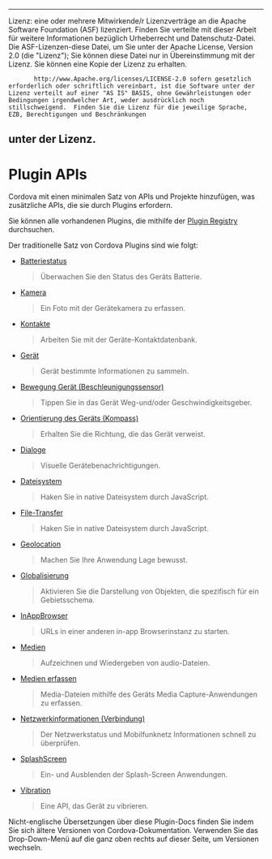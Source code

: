 ---

Lizenz: eine oder mehrere Mitwirkende/r Lizenzverträge an die Apache Software Foundation (ASF) lizenziert. Finden Sie verteilte mit dieser Arbeit für weitere Informationen bezüglich Urheberrecht und Datenschutz-Datei. Die ASF-Lizenzen-diese Datei, um Sie unter der Apache License, Version 2.0 (die "Lizenz"); Sie können diese Datei nur in Übereinstimmung mit der Lizenz. Sie können eine Kopie der Lizenz zu erhalten.

           http://www.Apache.org/licenses/LICENSE-2.0 sofern gesetzlich erforderlich oder schriftlich vereinbart, ist die Software unter der Lizenz verteilt auf einer "AS IS" BASIS, ohne Gewährleistungen oder Bedingungen irgendwelcher Art, weder ausdrücklich noch stillschweigend.  Finden Sie die Lizenz für die jeweilige Sprache, EZB, Berechtigungen und Beschränkungen
    

## unter der Lizenz.

# Plugin APIs

Cordova mit einen minimalen Satz von APIs und Projekte hinzufügen, was zusätzliche APIs, die sie durch Plugins erfordern.

Sie können alle vorhandenen Plugins, die mithilfe der [Plugin Registry][1] durchsuchen.

 [1]: http://plugins.cordova.io/

Der traditionelle Satz von Cordova Plugins sind wie folgt:

*   [Batteriestatus][2]
    
    > Überwachen Sie den Status des Geräts Batterie.

*   [Kamera][3]
    
    > Ein Foto mit der Gerätekamera zu erfassen.

*   [Kontakte][4]
    
    > Arbeiten Sie mit der Geräte-Kontaktdatenbank.

*   [Gerät][5]
    
    > Gerät bestimmte Informationen zu sammeln.

*   [Bewegung Gerät (Beschleunigungssensor)][6]
    
    > Tippen Sie in das Gerät Weg-und/oder Geschwindigkeitsgeber.

*   [Orientierung des Geräts (Kompass)][7]
    
    > Erhalten Sie die Richtung, die das Gerät verweist.

*   [Dialoge][8]
    
    > Visuelle Gerätebenachrichtigungen.

*   [Dateisystem][9]
    
    > Haken Sie in native Dateisystem durch JavaScript.

*   [File-Transfer][10]
    
    > Haken Sie in native Dateisystem durch JavaScript.

*   [Geolocation][11]
    
    > Machen Sie Ihre Anwendung Lage bewusst.

*   [Globalisierung][12]
    
    > Aktivieren Sie die Darstellung von Objekten, die spezifisch für ein Gebietsschema.

*   [InAppBrowser][13]
    
    > URLs in einer anderen in-app Browserinstanz zu starten.

*   [Medien][14]
    
    > Aufzeichnen und Wiedergeben von audio-Dateien.

*   [Medien erfassen][15]
    
    > Media-Dateien mithilfe des Geräts Media Capture-Anwendungen zu erfassen.

*   [Netzwerkinformationen (Verbindung)][16]
    
    > Der Netzwerkstatus und Mobilfunknetz Informationen schnell zu überprüfen.

*   [SplashScreen][17]
    
    > Ein- und Ausblenden der Splash-Screen Anwendungen.

*   [Vibration][18]
    
    > Eine API, das Gerät zu vibrieren.

 [2]: https://github.com/apache/cordova-plugin-battery-status/blob/dev/doc/index.md
 [3]: https://github.com/apache/cordova-plugin-camera/blob/dev/doc/index.md
 [4]: https://github.com/apache/cordova-plugin-contacts/blob/dev/doc/index.md
 [5]: https://github.com/apache/cordova-plugin-device/blob/dev/doc/index.md
 [6]: https://github.com/apache/cordova-plugin-device-motion/blob/dev/doc/index.md
 [7]: https://github.com/apache/cordova-plugin-device-orientation/blob/dev/doc/index.md
 [8]: https://github.com/apache/cordova-plugin-dialogs/blob/dev/doc/index.md
 [9]: https://github.com/apache/cordova-plugin-file/blob/dev/doc/index.md
 [10]: https://github.com/apache/cordova-plugin-file-transfer/blob/dev/doc/index.md
 [11]: https://github.com/apache/cordova-plugin-geolocation/blob/dev/doc/index.md
 [12]: https://github.com/apache/cordova-plugin-globalization/blob/dev/doc/index.md
 [13]: https://github.com/apache/cordova-plugin-inappbrowser/blob/dev/doc/index.md
 [14]: https://github.com/apache/cordova-plugin-media/blob/dev/doc/index.md
 [15]: https://github.com/apache/cordova-plugin-media-capture/blob/dev/doc/index.md
 [16]: https://github.com/apache/cordova-plugin-network-information/blob/dev/doc/index.md
 [17]: https://github.com/apache/cordova-plugin-splashscreen/blob/dev/doc/index.md
 [18]: https://github.com/apache/cordova-plugin-vibration/blob/dev/doc/index.md

Nicht-englische Übersetzungen über diese Plugin-Docs finden Sie indem Sie sich ältere Versionen von Cordova-Dokumentation. Verwenden Sie das Drop-Down-Menü auf die ganz oben rechts auf dieser Seite, um Versionen wechseln.